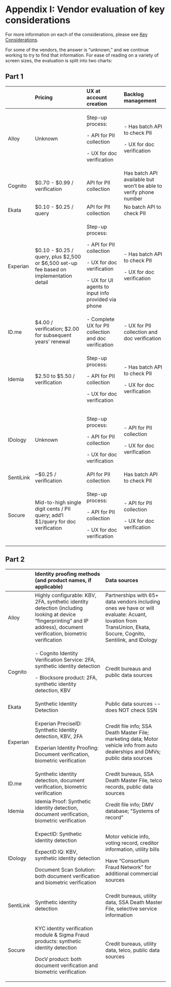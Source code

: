 # Appendix I: Vendor evaluation of key considerations



For more information on each of the considerations, please see [Key Considerations](https://usdr.gitbook.io/unemployment-insurance-moderinzation/identity-proofing-vendor-comparison/identity-proofing-vendor-comparison#key-considerations).

For some of the vendors, the answer is “unknown,” and we continue working to try to find that information. For ease of reading on a variety of screen sizes, the evaluation is split into two charts:

## Part 1

<table>
  <thead>
    <tr>
      <th style="text-align:left"></th>
      <th style="text-align:left">Pricing</th>
      <th style="text-align:left">UX at account creation</th>
      <th style="text-align:left">Backlog management</th>
    </tr>
  </thead>
  <tbody>
    <tr>
      <td style="text-align:left">Alloy</td>
      <td style="text-align:left">Unknown</td>
      <td style="text-align:left">
        <p>Step-up process:</p>
        <p>- API for PII collection</p>
        <p>- UX for doc verification</p>
      </td>
      <td style="text-align:left">
        <p>- Has batch API to check PII</p>
        <p>- UX for doc verification</p>
      </td>
    </tr>
    <tr>
      <td style="text-align:left">Cognito</td>
      <td style="text-align:left">$0.70 - $0.99 / verification</td>
      <td style="text-align:left">API for PII collection</td>
      <td style="text-align:left">Has batch API available but won&#x2019;t be able to verify phone number</td>
    </tr>
    <tr>
      <td style="text-align:left">Ekata</td>
      <td style="text-align:left">$0.10 - $0.25 / query</td>
      <td style="text-align:left">API for PII collection</td>
      <td style="text-align:left">No batch API to check PII</td>
    </tr>
    <tr>
      <td style="text-align:left">Experian</td>
      <td style="text-align:left">$0.10 - $0.25 / query, plus $2,500 or $6,500 set-up fee based on implementation
        detail</td>
      <td style="text-align:left">
        <p>Step-up process:</p>
        <p>- API for PII collection</p>
        <p>- UX for doc verification</p>
        <p>- UX for UI agents to input info provided via phone</p>
      </td>
      <td style="text-align:left">
        <p>- Has batch API to check PII</p>
        <p>- UX for doc verification</p>
      </td>
    </tr>
    <tr>
      <td style="text-align:left">ID.me</td>
      <td style="text-align:left">$4.00 / verification; $2.00 for subsequent years&#x2019; renewal</td>
      <td
      style="text-align:left">- Complete UX for PII collection and doc verification</td>
        <td style="text-align:left">- UX for PII collection and doc verification</td>
    </tr>
    <tr>
      <td style="text-align:left">Idemia</td>
      <td style="text-align:left">$2.50 to $5.50 / verification</td>
      <td style="text-align:left">
        <p>Step-up process:</p>
        <p>- API for PII collection</p>
        <p>- UX for doc verification</p>
      </td>
      <td style="text-align:left">
        <p>- Has batch API to check PII</p>
        <p>- UX for doc verification</p>
      </td>
    </tr>
    <tr>
      <td style="text-align:left">IDology</td>
      <td style="text-align:left">Unknown</td>
      <td style="text-align:left">
        <p>Step-up process:</p>
        <p>- API for PII collection</p>
        <p>- UX for doc verification</p>
      </td>
      <td style="text-align:left">
        <p>- API for PII collection</p>
        <p>- UX for doc verification</p>
      </td>
    </tr>
    <tr>
      <td style="text-align:left">SentiLink</td>
      <td style="text-align:left">~$0.25 / verification</td>
      <td style="text-align:left">API for PII collection</td>
      <td style="text-align:left">Has batch API to check PII</td>
    </tr>
    <tr>
      <td style="text-align:left">Socure</td>
      <td style="text-align:left">Mid-to-high single digit cents / PII query; add&#x2019;l $1/query for
        doc verification</td>
      <td style="text-align:left">
        <p>Step-up process:</p>
        <p>- API for PII collection</p>
        <p>- UX for doc verification</p>
      </td>
      <td style="text-align:left">
        <p>- API for PII collection</p>
        <p>- UX for doc verification</p>
      </td>
    </tr>
  </tbody>
</table>

## Part 2



<table>
  <thead>
    <tr>
      <th style="text-align:left"></th>
      <th style="text-align:left">Identity proofing methods (and product names, if applicable)</th>
      <th style="text-align:left">Data sources</th>
    </tr>
  </thead>
  <tbody>
    <tr>
      <td style="text-align:left">Alloy</td>
      <td style="text-align:left">Highly configurable: KBV, 2FA, synthetic identity detection (including
        looking at device &#x201C;fingerprinting&#x201D; and IP address), document
        verification, biometric verification</td>
      <td style="text-align:left">Partnerships with 65+ data vendors including ones we have or will evaluate:
        Acuant, Iovation from TransUnion, Ekata, Socure, Cognito, Sentilink, and
        IDology</td>
    </tr>
    <tr>
      <td style="text-align:left">Cognito</td>
      <td style="text-align:left">
        <p>- Cognito Identity Verification Service: 2FA, synthetic identity detection</p>
        <p>- Blocksore product: 2FA, synthetic identity detection, KBV
          <br />
        </p>
      </td>
      <td style="text-align:left">Credit bureaus and public data sources</td>
    </tr>
    <tr>
      <td style="text-align:left">Ekata</td>
      <td style="text-align:left">Synthetic Identity Detection</td>
      <td style="text-align:left">Public data sources -- does NOT check SSN</td>
    </tr>
    <tr>
      <td style="text-align:left">Experian</td>
      <td style="text-align:left">
        <p>Experian PreciseID: Synthetic Identity detection, KBV, 2FA</p>
        <p>Experian Identity Proofing: Document verification, biometric verification</p>
      </td>
      <td style="text-align:left">Credit file info; SSA Death Master File; marketing data; Motor vehicle
        info from auto dealerships and DMVs; public data sources</td>
    </tr>
    <tr>
      <td style="text-align:left">ID.me</td>
      <td style="text-align:left">Synthetic identity detection, document verification, biometric verification</td>
      <td
      style="text-align:left">Credit bureaus, SSA Death Master File, telco records, public data sources</td>
    </tr>
    <tr>
      <td style="text-align:left">Idemia</td>
      <td style="text-align:left">Idemia Proof: Synthetic identity detection, document verification, biometric
        verification</td>
      <td style="text-align:left">Credit file info; DMV database; &quot;Systems of record&quot;</td>
    </tr>
    <tr>
      <td style="text-align:left">IDology</td>
      <td style="text-align:left">
        <p>ExpectID: Synthetic identity detection</p>
        <p>ExpectID IQ: KBV, synthetic identity detection</p>
        <p>Document Scan Solution: both document verification and biometric verification</p>
      </td>
      <td style="text-align:left">
        <p>Motor vehicle info, voting record, creditor information, utility bills
          <br
          />
        </p>
        <p>Have &#x201C;Consortium Fraud Network&#x201D; for additional commercial
          sources</p>
      </td>
    </tr>
    <tr>
      <td style="text-align:left">SentiLink</td>
      <td style="text-align:left">Synthetic identity detection</td>
      <td style="text-align:left">Credit bureaus, utility data, SSA Death Master File, selective service
        information</td>
    </tr>
    <tr>
      <td style="text-align:left">Socure</td>
      <td style="text-align:left">
        <p>KYC identity verification module &amp; Sigma Fraud products: synthetic
          identity detection</p>
        <p>DocV product: both document verification and biometric verification
          <br
          />
        </p>
      </td>
      <td style="text-align:left">Credit bureaus, utility data, telco, public data sources</td>
    </tr>
  </tbody>
</table>

